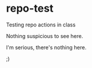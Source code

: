 # repo-test
Testing repo actions in class

Nothing suspicious to see here.

I'm serious, there's nothing here.

;)
